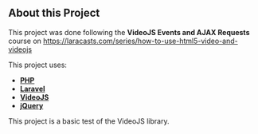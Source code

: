 ## About this Project

This project was done following the **VideoJS Events and AJAX Requests** course on https://laracasts.com/series/how-to-use-html5-video-and-videojs

This project uses:

-   [**PHP**](https://www.php.net/)
-   [**Laravel**](https://laravel.com/)
-   [**VideoJS**](https://videojs.com/)
-   [**jQuery**](https://jquery.com/)

This project is a basic test of the VideoJS library.
